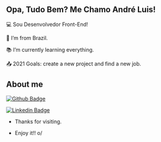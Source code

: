 ## Opa, Tudo Bem? Me Chamo André Luis!

 

:computer: Sou Desenvolvedor Front-End!

:house_with_garden: I’m from Brazil.

:books: I’m currently learning everything.

:outbox_tray: 2021 Goals: create a new project and find a new job.

 

## About me

[![Github Badge](https://img.shields.io/badge/-Github-000?style=flat-square&logo=Github&logoColor=white&link=https://github.com/andrelcalado)](https://github.com/andrelcalado)

[![Linkedin Badge](https://img.shields.io/badge/-LinkedIn-blue?style=flat-square&logo=Linkedin&logoColor=white&link=https://github.com/andrelcalado)](https://github.com/andrelcalado)



- Thanks for visiting.

- Enjoy it!! o/
